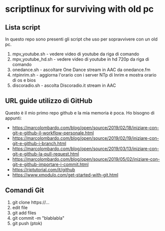 # scriptlinux for surviving with old pc

## Lista script
In questo repo sono presenti gli script che uso per sopravvivere con un old pc.
1. mpv_youtube.sh - vedere video di youtube da riga di comando
2. mpv_youtube_hd.sh - vedere video di youtube in hd 720p da riga di comando
3. onedance.sh - ascoltare One Dance stream in AAC da onedance.fm
4. ntpinrim.sh - aggiorna l'orario con i server NTp di Inrim e mostra orario di os e bios
5. discoradio.sh - ascolta Discoradio.it stream in AAC

## URL guide utilizzo di GitHub
Questo è il mio primo repo github e la mia memoria è poca. Ho bisogno di appunti:
* https://marcolombardo.com/blog/open/source/2019/02/18/iniziare-con-git-e-github-il-workflow-personale.html
* https://marcolombardo.com/blog/open/source/2019/02/19/iniziare-con-git-e-github-i-branch.html
* https://marcolombardo.com/blog/open/source/2019/03/13/iniziare-con-git-e-github-la-pull-request.html
* https://marcolombardo.com/blog/open/source/2019/05/02/iniziare-con-git-e-github-importare-i-commit.html
* https://riptutorial.com/it/github
* https://www.xmodulo.com/get-started-with-git.html

## Comandi Git
1. git clone https://...
2. edit file
3. git add files
4. git commit -m "blablabla"
5. git push (ptok)
